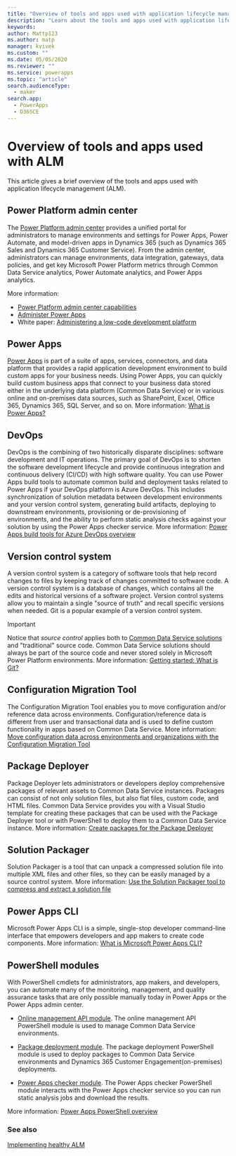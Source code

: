 ```yaml
---
title: "Overview of tools and apps used with application lifecycle management (ALM) in Power Platform | Microsoft Docs"
description: "Learn about the tools and apps used with application lifecycle management (ALM) in Power Platform"
keywords: 
author: Mattp123
ms.author: matp
manager: kvivek
ms.custom: ""
ms.date: 05/05/2020
ms.reviewer: ""
ms.service: powerapps
ms.topic: "article"
search.audienceType: 
  - maker
search.app: 
  - PowerApps
  - D365CE
---
```


# Overview of tools and apps used with ALM

This article gives a brief overview of the tools and apps used with application lifecycle management (ALM). 

## Power Platform admin center
The [Power Platform admin center](https://admin.powerplatform.microsoft.com)
provides a unified portal for administrators to manage environments and settings
for Power Apps, Power Automate, and model-driven apps in Dynamics 365 (such as
Dynamics 365 Sales and Dynamics 365 Customer Service). From the admin center,
administrators can manage environments, data integration, gateways, data policies,
and get key Microsoft Power Platform metrics through Common Data Service analytics, Power Automate analytics, and Power Apps analytics.

More information:

-   [Power Platform admin center capabilities](https://docs.microsoft.com/power-platform/admin/admin-documentation#power-platform-admin-center-capabilities)
-   [Administer Power Apps](https://docs.microsoft.com/power-platform/admin/admin-guide)
-   White paper: [Administering a low-code development platform](https://aka.ms/powerappsadminwhitepaper)

## Power Apps
[Power Apps](https://make.powerapps.com) is part of a suite of apps, services,
connectors, and data platform that provides a rapid application development
environment to build custom apps for your business needs. Using Power Apps, you
can quickly build custom business apps that connect to your business data stored
either in the underlying data platform (Common Data Service) or in various
online and on-premises data sources, such as SharePoint, Excel, Office 365,
Dynamics 365, SQL Server, and so on. More information: [What is Power Apps?](/powerapps/powerapps-overview)

## DevOps
DevOps is the combining of two historically disparate disciplines:
software development and IT operations. The primary goal of DevOps is to shorten
the software development lifecycle and provide continuous integration and
continuous delivery (CI/CD) with high software quality. You can use Power Apps
build tools to automate common build and deployment tasks related to Power Apps
if your DevOps platform is Azure DevOps. This includes synchronization of
solution metadata between development environments and your version control
system, generating build artifacts, deploying to downstream environments,
provisioning or de-provisioning of environments, and the ability to perform
static analysis checks against your solution by using the Power Apps checker
service. More information: [Power Apps build tools for Azure DevOps overview](/powerapps/developer/common-data-service/build-tools-overview)

## Version control system 
A version control system is a category of software tools that help record
changes to files by keeping track of changes committed to software code. A
version control system is a database of changes, which contains all the edits
and historical versions of a software project. Version control systems allow you
to maintain a single "source of truth" and recall specific versions when needed.
Git is a popular example of a version control system.

> [!IMPORTANT]
> Notice that *source control* applies both to [Common Data Service solutions](https://docs.microsoft.com/en-us/powerapps/developer/common-data-service/introduction-solutions) and
> "traditional" source code. Common Data Service solutions should always be part of the source code
> and never stored solely in Microsoft Power Platform environments. More information:
> [Getting started: What is Git?](https://git-scm.com/book/en/v2/Getting-Started-What-is-Git%3F)

## Configuration Migration Tool
The Configuration Migration Tool enables you to move configuration and/or reference data across
environments. Configuration/reference data is different from user and transactional data and is used to
define custom functionality in apps based on Common Data Service. More information: [Move configuration data across environments and organizations with the Configuration Migration Tool](https://docs.microsoft.com/power-platform/admin/manage-configuration-data)

## Package Deployer
Package Deployer lets administrators or developers deploy comprehensive packages of relevant
assets to Common Data Service instances. Packages can consist of not only
solution files, but also flat files, custom code, and HTML files. Common Data
Service provides you with a Visual Studio template for creating these packages
that can be used with the Package Deployer tool or with PowerShell to deploy them to a Common Data
Service instance.  More information: [Create packages for the Package Deployer](/powerapps/developer/common-data-service/package-deployer/create-packages-package-deployer)

## Solution Packager
Solution Packager is a tool that can unpack a compressed solution file into
multiple XML files and other files, so they can be easily managed by
a source control system. More information: [Use the Solution Packager tool to compress and extract a solution file](https://docs.microsoft.com/dynamics365/customerengagement/on-premises/developer/compress-extract-solution-file-solutionpackager)

## Power Apps CLI
Microsoft Power Apps CLI is a simple, single-stop developer command-line
interface that empowers developers and app makers to create code components.
More information: [What is Microsoft Power Apps CLI?](/powerapps/developer/common-data-service/powerapps-cli)

## PowerShell modules
With PowerShell cmdlets for administrators, app makers, and developers, you can
automate many of the monitoring, management, and quality assurance tasks that
are only possible manually today in Power Apps or the Power Apps admin center.

-   [Online management API module](https://docs.microsoft.com/powershell/powerapps/get-started-onlinemanagementapi?view=pa-ps-latest). The online management API PowerShell module is used to manage Common Data Service environments.

-   [Package deployment module](https://docs.microsoft.com/powershell/powerapps/get-started-packagedeployment?view=pa-ps-latest). The package deployment PowerShell module is used to deploy packages to Common Data Service environments and Dynamics 365 Customer Engagement(on-premises) deployments.

-   [Power Apps checker module](https://docs.microsoft.com/powershell/powerapps/get-started-powerapps-checker?view=pa-ps-latest). The Power Apps checker PowerShell module interacts with the Power Apps checker service so you can run static analysis jobs and download the results.

More information: [Power Apps PowerShell overview](https://docs.microsoft.com/powershell/powerapps/overview?view=pa-ps-latest)

### See also
[Implementing healthy ALM](implement-healthy-alm.md)
